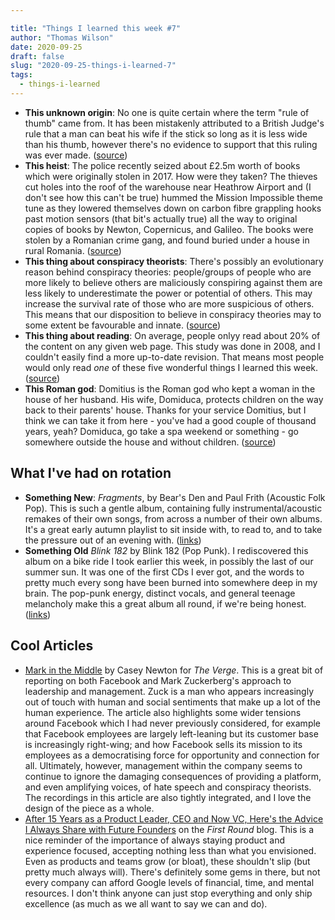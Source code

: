 ```yaml
---

title: "Things I learned this week #7"
author: "Thomas Wilson"
date: 2020-09-25
draft: false
slug: "2020-09-25-things-i-learned-7"
tags:
  - things-i-learned
---
```


- **This unknown origin**: No one is quite certain where the term "rule of thumb" came from. It has been mistakenly attributed to a British Judge's rule that a man can beat his wife if the stick so long as it is less wide than his thumb, however there's no evidence to support that this ruling was ever made. ([source](https://freakonomics.com/2011/07/01/rule-of-thumb/))
- **This heist**: The police recently seized about £2.5m worth of books which were originally stolen in 2017. How were they taken? The thieves cut holes into the roof of the warehouse near Heathrow Airport and (I don't see how this can't be true) hummed the Mission Impossible theme tune as they lowered themselves down on carbon fibre grappling hooks past motion sensors (that bit's actually true) all the way to original copies of books by Newton, Copernicus, and Galileo. The books were stolen by a Romanian crime gang, and found buried under a house in rural Romania. ([source](https://www.bbc.co.uk/news/world-europe-54209366))
- **This thing about conspiracy theorists**: There's possibly an evolutionary reason behind conspiracy theories: people/groups of people who are more likely to believe others are maliciously conspiring against them are less likely to underestimate the power or potential of others. This may increase the survival rate of those who are more suspicious of others. This means that our disposition to believe in conspiracy theories may to some extent be favourable and innate. ([source](https://onlinelibrary.wiley.com/doi/pdf/10.1002/ejsp.2530))
- **This thing about reading**: On average, people onlyy read about 20% of the content on any given web page. This study was done in 2008, and I couldn't easily find a more up-to-date revision. That means most people would only read _one_ of these five wonderful things I learned this week. ([source](https://www.nngroup.com/articles/how-little-do-users-read/))
- **This Roman god**: Domitius is the Roman god who kept a woman in the house of her husband. His wife, Domiduca, protects children on the way back to their parents' house. Thanks for your service Domitius, but I think we can take it from here - you've had a good couple of thousand years, yeah? Domiduca, go take a spa weekend or something - go somewhere outside the house and without children. ([source](https://en.wikipedia.org/wiki/Domiduca))

## What I've had on rotation

- **Something New**: _Fragments_, by Bear's Den and Paul Frith (Acoustic Folk Pop). This is such a gentle album, containing fully instrumental/acoustic remakes of their own songs, from across a number of their own albums. It's a great early autumn playlist to sit inside with, to read to, and to take the pressure out of an evening with. ([links](https://songwhip.com/bears-den/fragments))
- **Something Old** _Blink 182_ by Blink 182 (Pop Punk). I rediscovered this album on a bike ride I took earlier this week, in possibly the last of our summer sun. It was one of the first CDs I ever got, and the words to pretty much every song have been burned into somewhere deep in my brain. The pop-punk energy, distinct vocals, and general teenage melancholy make this a great album all round, if we're being honest. ([links](https://songwhip.com/blink-182/blink-182))

## Cool Articles

- [Mark in the Middle](https://www.theverge.com/21444203/facebook-leaked-audio-zuckerberg-trump-pandemic-blm) by Casey Newton for _The Verge_. This is a great bit of reporting on both Facebook and Mark Zuckerberg's approach to leadership and management. Zuck is a man who appears increasingly out of touch with human and social sentiments that make up a lot of the human experience. The article also highlights some wider tensions around Facebook which I had never previously considered, for example that Facebook employees are largely left-leaning but its customer base is increasingly right-wing; and how Facebook sells its mission to its employees as a democratising force for opportunity and connection for all. Ultimately, however, management within the company seems to continue to ignore the damaging consequences of providing a platform, and even amplifying voices, of hate speech and conspiracy theorists. The recordings in this article are also tightly integrated, and I love the design of the piece as a whole.
- [After 15 Years as a Product Leader, CEO and Now VC, Here's the Advice I Always Share with Future Founders](https://firstround.com/review/after-15-years-as-a-product-leader-ceo-and-now-vc-heres-the-advice-i-always-share-with-future-founders/) on the _First Round_ blog. This is a nice reminder of the importance of always staying product and experience focused, accepting nothing less than what you envisioned. Even as products and teams grow (or bloat), these shouldn't slip (but pretty much always will). There's definitely some gems in there, but not every company can afford Google levels of financial, time, and mental resources. I don't think anyone can just stop everything and only ship excellence (as much as we all want to say we can and do).
